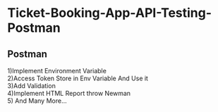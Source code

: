 # Ticket-Booking-App-API-Testing-Postman
Postman
--------------------------------------------
 
1)Implement Environment Variable <br />
2)Access Token Store in Env Variable And Use it <br />
3)Add Validation <br />
4)Implement HTML Report throw Newman <br />
5) And Many More... <br />
